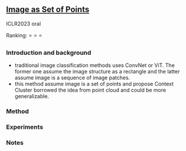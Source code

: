 ## [Image as Set of Points](https://openreview.net/pdf?id=awnvqZja69)

ICLR2023 oral

Ranking: :star: :star: :star:

### Introduction and background
- traditional image classification methods uses ConvNet or ViT. The former one assume the image structure as a rectangle and the latter assume image is a sequence of image patches.
- this method assume image is a set of points and propose Context Cluster borrowed the idea from point cloud and could be more generalizable.

### Method

### Experiments

### Notes






